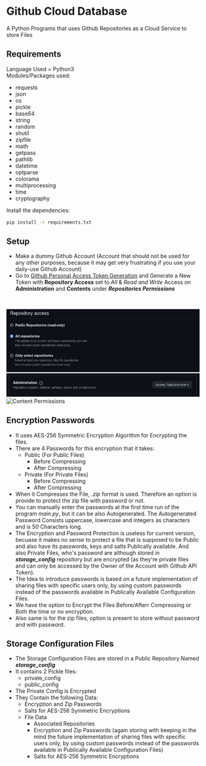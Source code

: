 # Github Cloud Database
A Python Programs that uses Github Repositories as a Cloud Service to store Files
## Requirements
Language Used = Python3<br />
Modules/Packages used:
* requests
* json
* os
* pickle
* base64
* string
* random
* shutil
* zipfile
* math
* getpass
* pathlib
* datetime
* optparse
* colorama
* multiprocessing
* time
* cryptography
<!-- -->
Install the dependencies:
```bash
pip install -r requirements.txt
```
## Setup
* Make a dummy Github Account (Account that should not be used for any other purposes, because it may get very frustrating if you use your daily-use Github Account)
* Go to [Github Personal Access Token Generation](https://github.com/settings/personal-access-tokens/new) and Generate a New Token with **Repository Access** set to *All* & *Read and Write* Access on **Administration** and **Contents** under ***Repositories Permissions***
<!-- --><br />
![Repository Access](/assets/images/all_repositories.png)<br />
![Administration Permissions](/assets/images/administrator_read_write.png)<br />
![Content Permissions](/assets/images/content_read_write.png.png)<br />
## Encryption Passwords
* It uses AES-256 Symmetric Encryption Algorithm for Encrypting the files.
* There are 4 Passwords for this encryption that it takes:
    * Public (For Public Files)
        * Before Compressing
        * After Compressing
    * Private (For Private Files)
        * Before Compressing
        * After Compressing
* When it Compresses the File, *.zip* format is used. Therefore an option is provide to protect the zip file with password or not.
* You can manually enter the passwords at the first time run of the program *main.py*, but it can be also Autogenerated. The Autogenerated Password Consists uppercase, lowercase and integers as characters and is 50 Characters long.
* The Encryption and Password Protection is useless for current version, becuase it makes no sense to protect a file that is supposed to be Public and also have its passwords, keys and salts Publically available. And also Private Files, who's password are although stored in ***storage_config*** repository but are encrypted (as they're private files and can only be accessed by the Owner of the Account with Github API Token).
* The Idea to introduce passwords is based on a future implementation of sharing files with specific users only, by using custom passwords instead of the passwords available in Publically Available Configuration Files.
* We have the option to Encrypt the Files Before/Afterr Compressing or Both the time or no encryption.
* Also same is for the zip files, option is present to store without password and with password.
## Storage Configuration Files
* The Storage Configuration Files are stored in a Public Repository Named ***storage_config***<br />
* It contains 2 Pickle files:
    * private_config
    * public_config
* The Private Config is Encrypted
* They Contain the following Data:
    * Encryption and Zip Passwords
    * Salts for AES-256 Symmetric Encryptions
    * File Data
        * Associated Repositories
        * Encryption and Zip Passwords (again storing with keeping in the mind the future implementation of sharing files with specific users only, by using custom passwords instead of the passwords available in Publically Available Configuration Files)
        * Salts for AES-256 Symmetric Encryptions